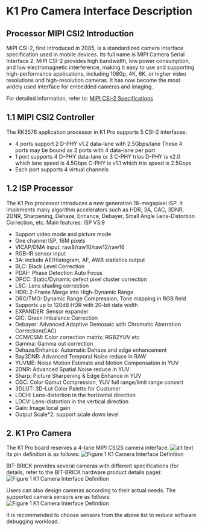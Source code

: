 # K1 Pro Camera Interface Description

## Processor MIPI CSI2 Introduction

MIPI CSI-2, first introduced in 2005, is a standardized camera interface specification used in mobile devices. Its full name is MIPI Camera Serial Interface 2. MIPI CSI-2 provides high bandwidth, low power consumption, and low electromagnetic interference, making it easy to use and supporting high-performance applications, including 1080p, 4K, 8K, or higher video resolutions and high-resolution cameras. It has now become the most widely used interface for embedded cameras and imaging.

For detailed information, refer to:
[MIPI CSI-2 Specifications](https://www.mipi.org/specifications/csi-2)

## 1.1 MIPI CSI2 Controller

The RK3576 application processor in K1 Pro supports 5 CSI-2 interfaces:
- 4 ports support 2 D-PHY v1.2 data-lane with 2.5Gbps/lane
These 4 ports may be bound as 2 ports with 4 data-lane per port
- 1 port supports 4 D-PHY data-lane or 3 C-PHY trios
D-PHY is v2.0 which lane speed is 4.5Gbps
C-PHY is v1.1 which trio speed is 2.5Gsps
- Each port supports 4 virtual channels

## 1.2 ISP Processor

The K1 Pro processor introduces a new generation 16-megapixel ISP. It implements many algorithm accelerators such as HDR, 3A, CAC, 3DNR, 2DNR, Sharpening, Dehaze, Enhance, Debayer, Small Angle Lens-Distortion Correction, etc. Main features:
ISP V3.9
- Support video mode and picture mode
- One channel ISP, 16M pixels
- VICAP/DMA input: raw8/raw10/raw12/raw16
- RGB-IR sensor input
- 3A: include AE/Histogram, AF, AWB statistics output
- BLC: Black Level Correction
- PDAF: Phase Detection Auto Focus
- DPCC: Static/Dynamic defect pixel cluster correction
- LSC: Lens shading correction
- HDR: 2-Frame Merge into High-Dynamic Range
- DRC/TMO: Dynamic Range Compression, Tone mapping in RGB field
- Supports up to 120dB HDR with 20-bit data width
- EXPANDER: Sensor expander
- GIC: Green Imbalance Correction
- Debayer: Advanced Adaptive Demosaic with Chromatic Aberration Correction(CAC)
- CCM/CSM: Color correction matrix; RGB2YUV etc
- Gamma: Gamma out correction
- Dehaze/Enhance: Automatic Dehaze and edge enhancement
- Bay3DNR: Advanced Temporal Noise reduce in RAW
- YUVME: Noise Motion Estimate and Motion Compensation in YUV
- 2DNR: Advanced Spatial Noise reduce in YUV
- Sharp: Picture Sharpening & Edge Enhance in YUV
- CGC: Color Gamut Compression, YUV full range/limit range convert
- 3DLUT: 3D-Lut Color Palette for Customer
- LDCH: Lens-distortion in the horizontal direction
- LDCV: Lens-distortion in the vertical direction
- Gain: Image local gain
- Output Scale*2: support scale down level

## 2. K1 Pro Camera

The K1 Pro board reserves a 4-lane MIPI CSI2S camera interface.
![alt text](/img/k1/hardware/camera/k1_camera.png)
Its pin definition is as follows:
![Figure 1 K1 Camera Interface Definition](/img/k1/hardware/camera/camera_io.png)

BIT-BRICK provides several cameras with different specifications (for details, refer to the BIT-BRICK hardware product details page):
![Figure 1 K1 Camera Interface Definition](/img/k1/hardware/camera/bit_brick_camera.png)

Users can also design cameras according to their actual needs. The supported camera sensors are as follows:
![Figure 1 K1 Camera Interface Definition](/img/k1/hardware/camera/support_camera.png)

It is recommended to choose sensors from the above list to reduce software debugging workload.



